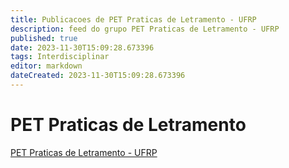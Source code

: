 ```yaml
---
title: Publicacoes de PET Praticas de Letramento - UFRP 
description: feed do grupo PET Praticas de Letramento - UFRP
published: true
date: 2023-11-30T15:09:28.673396
tags: Interdisciplinar
editor: markdown
dateCreated: 2023-11-30T15:09:28.673396
---
```


# PET Praticas de Letramento
[PET Praticas de Letramento - UFRP](/grupo/246PETPraticasdeLetramentoUFRP.md)